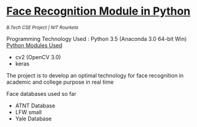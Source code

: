 <h1><u>Face Recognition Module in Python</u></h1>
<i><small>B.Tech CSE Project | NIT Rourkela </small></i>

Programming Technology Used : Python 3.5 (Anaconda 3.0 64-bit Win) 
<u>Python Modules Used</u><br>
<ul>
  <li>cv2 (OpenCV 3.0)</li>
  <li>keras </li>
</ul>
<p>The project is to develop an optimal technology for face recognition in academic and college purpose in real time</p>

Face databases used so far <br>
<ul>
  <li>ATNT Database</li>
  <li>LFW small</li>
  <li>Yale Database</li>
</ul>
